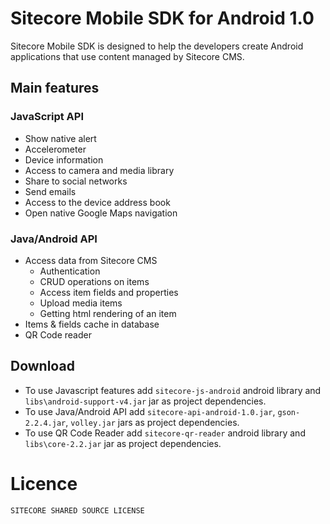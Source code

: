 Sitecore Mobile SDK for Android 1.0
===================================

Sitecore Mobile SDK is designed to help the developers create Android applications that use content managed by Sitecore CMS.

## Main features

### JavaScript API
 * Show native alert
 * Accelerometer
 * Device information
 * Access to camera and media library
 * Share to social networks
 * Send emails
 * Access to the device address book
 * Open native Google Maps navigation

### Java/Android API
 * Access data from Sitecore CMS
   * Authentication
   * CRUD operations on items
   * Access item fields and properties
   * Upload media items
   * Getting html rendering of an item
 * Items & fields cache in database
 * QR Code reader

## Download

 * To use Javascript features add `sitecore-js-android` android library and `libs\android-support-v4.jar` jar as project dependencies.
 * To use Java/Android API add `sitecore-api-android-1.0.jar`, `gson-2.2.4.jar`, `volley.jar` jars as project dependencies.
 * To use QR Code Reader add `sitecore-qr-reader` android library and `libs\core-2.2.jar` jar as project dependencies.


# Licence
```
SITECORE SHARED SOURCE LICENSE
```